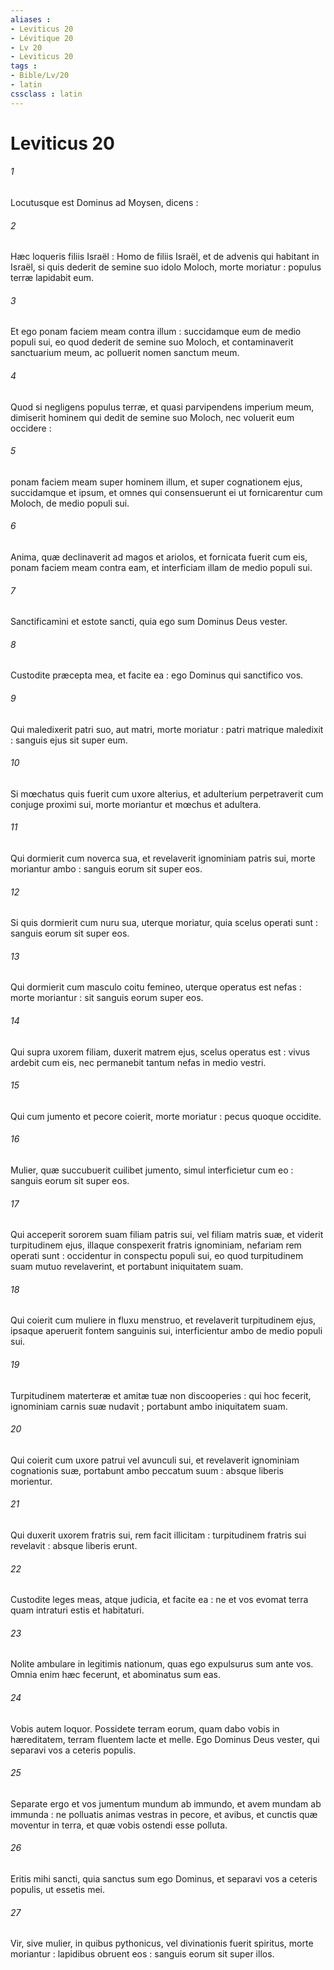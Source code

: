 ```yaml
---
aliases : 
- Leviticus 20
- Lévitique 20
- Lv 20
- Leviticus 20
tags : 
- Bible/Lv/20
- latin
cssclass : latin
---
```


# Leviticus 20

###### 1
Locutusque est Dominus ad Moysen, dicens :
###### 2
Hæc loqueris filiis Israël : Homo de filiis Israël, et de advenis qui habitant in Israël, si quis dederit de semine suo idolo Moloch, morte moriatur : populus terræ lapidabit eum.
###### 3
Et ego ponam faciem meam contra illum : succidamque eum de medio populi sui, eo quod dederit de semine suo Moloch, et contaminaverit sanctuarium meum, ac polluerit nomen sanctum meum.
###### 4
Quod si negligens populus terræ, et quasi parvipendens imperium meum, dimiserit hominem qui dedit de semine suo Moloch, nec voluerit eum occidere :
###### 5
ponam faciem meam super hominem illum, et super cognationem ejus, succidamque et ipsum, et omnes qui consensuerunt ei ut fornicarentur cum Moloch, de medio populi sui.
###### 6
Anima, quæ declinaverit ad magos et ariolos, et fornicata fuerit cum eis, ponam faciem meam contra eam, et interficiam illam de medio populi sui.
###### 7
Sanctificamini et estote sancti, quia ego sum Dominus Deus vester.
###### 8
Custodite præcepta mea, et facite ea : ego Dominus qui sanctifico vos.
###### 9
Qui maledixerit patri suo, aut matri, morte moriatur : patri matrique maledixit : sanguis ejus sit super eum.
###### 10
Si mœchatus quis fuerit cum uxore alterius, et adulterium perpetraverit cum conjuge proximi sui, morte moriantur et mœchus et adultera.
###### 11
Qui dormierit cum noverca sua, et revelaverit ignominiam patris sui, morte moriantur ambo : sanguis eorum sit super eos.
###### 12
Si quis dormierit cum nuru sua, uterque moriatur, quia scelus operati sunt : sanguis eorum sit super eos.
###### 13
Qui dormierit cum masculo coitu femineo, uterque operatus est nefas : morte moriantur : sit sanguis eorum super eos.
###### 14
Qui supra uxorem filiam, duxerit matrem ejus, scelus operatus est : vivus ardebit cum eis, nec permanebit tantum nefas in medio vestri.
###### 15
Qui cum jumento et pecore coierit, morte moriatur : pecus quoque occidite.
###### 16
Mulier, quæ succubuerit cuilibet jumento, simul interficietur cum eo : sanguis eorum sit super eos.
###### 17
Qui acceperit sororem suam filiam patris sui, vel filiam matris suæ, et viderit turpitudinem ejus, illaque conspexerit fratris ignominiam, nefariam rem operati sunt : occidentur in conspectu populi sui, eo quod turpitudinem suam mutuo revelaverint, et portabunt iniquitatem suam.
###### 18
Qui coierit cum muliere in fluxu menstruo, et revelaverit turpitudinem ejus, ipsaque aperuerit fontem sanguinis sui, interficientur ambo de medio populi sui.
###### 19
Turpitudinem materteræ et amitæ tuæ non discooperies : qui hoc fecerit, ignominiam carnis suæ nudavit ; portabunt ambo iniquitatem suam.
###### 20
Qui coierit cum uxore patrui vel avunculi sui, et revelaverit ignominiam cognationis suæ, portabunt ambo peccatum suum : absque liberis morientur.
###### 21
Qui duxerit uxorem fratris sui, rem facit illicitam : turpitudinem fratris sui revelavit : absque liberis erunt.
###### 22
Custodite leges meas, atque judicia, et facite ea : ne et vos evomat terra quam intraturi estis et habitaturi.
###### 23
Nolite ambulare in legitimis nationum, quas ego expulsurus sum ante vos. Omnia enim hæc fecerunt, et abominatus sum eas.
###### 24
Vobis autem loquor. Possidete terram eorum, quam dabo vobis in hæreditatem, terram fluentem lacte et melle. Ego Dominus Deus vester, qui separavi vos a ceteris populis.
###### 25
Separate ergo et vos jumentum mundum ab immundo, et avem mundam ab immunda : ne polluatis animas vestras in pecore, et avibus, et cunctis quæ moventur in terra, et quæ vobis ostendi esse polluta.
###### 26
Eritis mihi sancti, quia sanctus sum ego Dominus, et separavi vos a ceteris populis, ut essetis mei.
###### 27
Vir, sive mulier, in quibus pythonicus, vel divinationis fuerit spiritus, morte moriantur : lapidibus obruent eos : sanguis eorum sit super illos.
